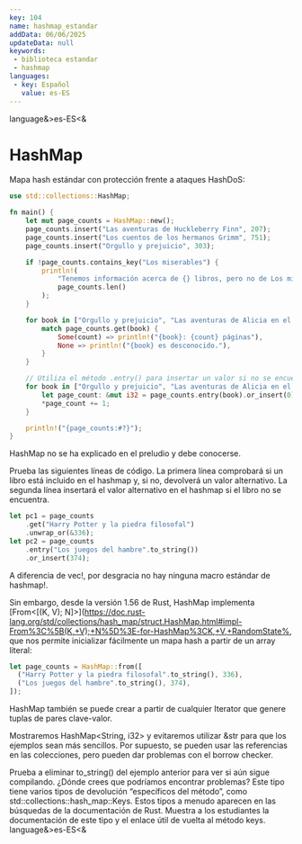 ```yaml
---
key: 104
name: hashmap_estandar
addData: 06/06/2025
updateData: null
keywords: 
 - biblioteca estandar
 - hashmap
languages:
 - key: Español
   value: es-ES
---
```

language&>es-ES<&
# HashMap
Mapa hash estándar con protección frente a ataques HashDoS:

```rust
use std::collections::HashMap;

fn main() {
    let mut page_counts = HashMap::new();
    page_counts.insert("Las aventuras de Huckleberry Finn", 207);
    page_counts.insert("Los cuentos de los hermanos Grimm", 751);
    page_counts.insert("Orgullo y prejuicio", 303);

    if !page_counts.contains_key("Los miserables") {
        println!(
            "Tenemos información acerca de {} libros, pero no de Los miserables.",
            page_counts.len()
        );
    }

    for book in ["Orgullo y prejuicio", "Las aventuras de Alicia en el país de las maravillas"] {
        match page_counts.get(book) {
            Some(count) => println!("{book}: {count} páginas"),
            None => println!("{book} es desconocido."),
        }
    }

    // Utiliza el método .entry() para insertar un valor si no se encuentra ningún resultado.
    for book in ["Orgullo y prejuicio", "Las aventuras de Alicia en el país de las maravillas"] {
        let page_count: &mut i32 = page_counts.entry(book).or_insert(0);
        *page_count += 1;
    }

    println!("{page_counts:#?}");
}
```
HashMap no se ha explicado en el preludio y debe conocerse.

Prueba las siguientes líneas de código. La primera línea comprobará si un libro está incluido en el hashmap y, si no, devolverá un valor alternativo. La segunda línea insertará el valor alternativo en el hashmap si el libro no se encuentra.

```rust
let pc1 = page_counts
    .get("Harry Potter y la piedra filosofal")
    .unwrap_or(&336);
let pc2 = page_counts
    .entry("Los juegos del hambre".to_string())
    .or_insert(374);
```

A diferencia de vec!, por desgracia no hay ninguna macro estándar de hashmap!.

Sin embargo, desde la versión 1.56 de Rust, HashMap implementa [From<[(K, V); N]>](https://doc.rust-lang.org/std/collections/hash_map/struct.HashMap.html#impl-From%3C%5B(K,+V);+N%5D%3E-for-HashMap%3CK,+V,+RandomState%, que nos permite inicializar fácilmente un mapa hash a partir de un array literal:

```rust
let page_counts = HashMap::from([
  ("Harry Potter y la piedra filosofal".to_string(), 336),
  ("Los juegos del hambre".to_string(), 374),
]);
```

HashMap también se puede crear a partir de cualquier Iterator que genere tuplas de pares clave-valor.

Mostraremos HashMap<String, i32> y evitaremos utilizar &str para que los ejemplos sean más sencillos. Por supuesto, se pueden usar las referencias en las colecciones, pero pueden dar problemas con el borrow checker.

Prueba a eliminar to_string() del ejemplo anterior para ver si aún sigue compilando. ¿Dónde crees que podríamos encontrar problemas?
Este tipo tiene varios tipos de devolución “específicos del método”, como std::collections::hash_map::Keys. Estos tipos a menudo aparecen en las
búsquedas de la documentación de Rust. Muestra a los estudiantes la documentación de este tipo y el enlace útil de vuelta al método keys.
language&>es-ES<&